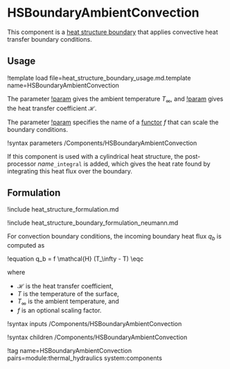 # HSBoundaryAmbientConvection

This component is a
[heat structure boundary](thermal_hydraulics/component_groups/heat_structure_boundary.md)
that applies convective heat transfer boundary conditions.

## Usage

!template load file=heat_structure_boundary_usage.md.template name=HSBoundaryAmbientConvection

The parameter [!param](/Components/HSBoundaryAmbientConvection/T_ambient) gives the ambient temperature $T_\infty$, and
[!param](/Components/HSBoundaryAmbientConvection/htc_ambient) gives the heat transfer coefficient $\mathcal{H}$.

The parameter [!param](/Components/HSBoundaryAmbientConvection/scale) specifies
the name of a [functor](Functors/index.md) $f$ that can scale the boundary conditions.

!syntax parameters /Components/HSBoundaryAmbientConvection

If this component is used with a cylindrical heat structure, the post-processor
*name*`_integral` is added, which gives the heat rate found by integrating this
heat flux over the boundary.

## Formulation

!include heat_structure_formulation.md

!include heat_structure_boundary_formulation_neumann.md

For convection boundary conditions, the incoming boundary heat flux $q_b$ is computed as

!equation
q_b = f \mathcal{H} (T_\infty - T) \eqc

where

- $\mathcal{H}$ is the heat transfer coefficient,
- $T$ is the temperature of the surface,
- $T_\infty$ is the ambient temperature, and
- $f$ is an optional scaling factor.

!syntax inputs /Components/HSBoundaryAmbientConvection

!syntax children /Components/HSBoundaryAmbientConvection

!tag name=HSBoundaryAmbientConvection pairs=module:thermal_hydraulics system:components
